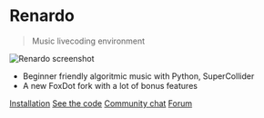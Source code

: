 
<!-- _coverpage.md -->

<!-- ![logo](_media/icon.svg) -->


# Renardo
<!-- <small>0.9.1</small> -->

> Music livecoding environment


![Renardo screenshot](/images/screenshot1.png)

- Beginner friendly algoritmic music with Python, SuperCollider
- A new FoxDot fork with a lot of bonus features
<!-- - Refactored and cleaned -->

[Installation](/installation.md)
[See the code](https://github.com/e-lie/renardo)
[Community chat](https://t.me/foxdot)
[Forum](https://forum.toplap.org/c/communities/foxdot/17)
